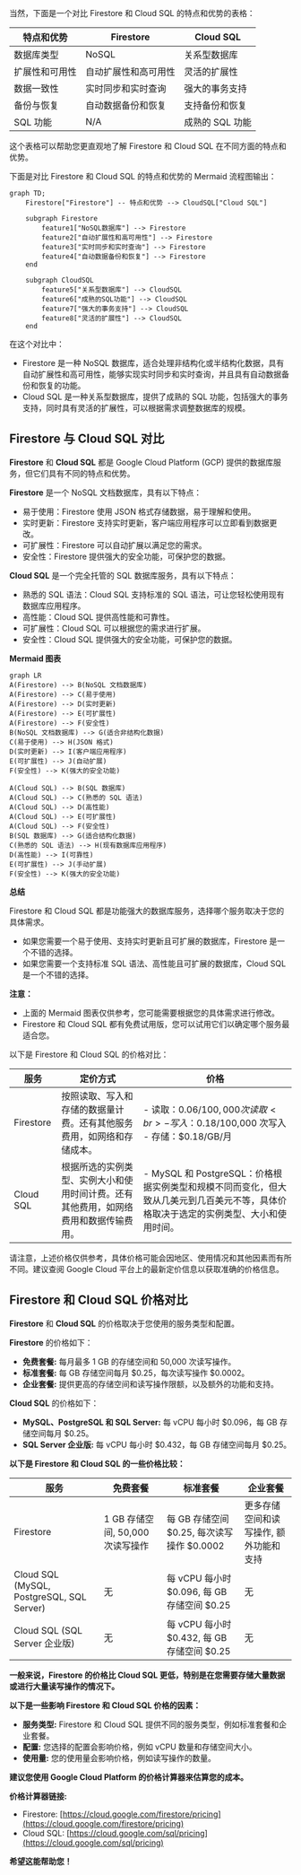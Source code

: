当然，下面是一个对比 Firestore 和 Cloud SQL 的特点和优势的表格：

| 特点和优势      | Firestore                           | Cloud SQL                        |
|----------------|-------------------------------------|----------------------------------|
| 数据库类型        | NoSQL                               | 关系型数据库                      |
| 扩展性和可用性      | 自动扩展性和高可用性                    | 灵活的扩展性                       |
| 数据一致性        | 实时同步和实时查询                      | 强大的事务支持                     |
| 备份与恢复        | 自动数据备份和恢复                      | 支持备份和恢复                       |
| SQL 功能         | N/A                                 | 成熟的 SQL 功能                     |

这个表格可以帮助您更直观地了解 Firestore 和 Cloud SQL 在不同方面的特点和优势。



下面是对比 Firestore 和 Cloud SQL 的特点和优势的 Mermaid 流程图输出：

```mermaid
graph TD;
    Firestore["Firestore"] -- 特点和优势 --> CloudSQL["Cloud SQL"]

    subgraph Firestore
        feature1["NoSQL数据库"] --> Firestore
        feature2["自动扩展性和高可用性"] --> Firestore
        feature3["实时同步和实时查询"] --> Firestore
        feature4["自动数据备份和恢复"] --> Firestore
    end

    subgraph CloudSQL
        feature5["关系型数据库"] --> CloudSQL
        feature6["成熟的SQL功能"] --> CloudSQL
        feature7["强大的事务支持"] --> CloudSQL
        feature8["灵活的扩展性"] --> CloudSQL
    end
```

在这个对比中：

- Firestore 是一种 NoSQL 数据库，适合处理非结构化或半结构化数据，具有自动扩展性和高可用性，能够实现实时同步和实时查询，并且具有自动数据备份和恢复的功能。
- Cloud SQL 是一种关系型数据库，提供了成熟的 SQL 功能，包括强大的事务支持，同时具有灵活的扩展性，可以根据需求调整数据库的规模。

## Firestore 与 Cloud SQL 对比

**Firestore** 和 **Cloud SQL** 都是 Google Cloud Platform (GCP) 提供的数据库服务，但它们具有不同的特点和优势。

**Firestore** 是一个 NoSQL 文档数据库，具有以下特点：

* 易于使用：Firestore 使用 JSON 格式存储数据，易于理解和使用。
* 实时更新：Firestore 支持实时更新，客户端应用程序可以立即看到数据更改。
* 可扩展性：Firestore 可以自动扩展以满足您的需求。
* 安全性：Firestore 提供强大的安全功能，可保护您的数据。

**Cloud SQL** 是一个完全托管的 SQL 数据库服务，具有以下特点：

* 熟悉的 SQL 语法：Cloud SQL 支持标准的 SQL 语法，可让您轻松使用现有数据库应用程序。
* 高性能：Cloud SQL 提供高性能和可靠性。
* 可扩展性：Cloud SQL 可以根据您的需求进行扩展。
* 安全性：Cloud SQL 提供强大的安全功能，可保护您的数据。

**Mermaid 图表**

```mermaid
graph LR
A(Firestore) --> B(NoSQL 文档数据库)
A(Firestore) --> C(易于使用)
A(Firestore) --> D(实时更新)
A(Firestore) --> E(可扩展性)
A(Firestore) --> F(安全性)
B(NoSQL 文档数据库) --> G(适合非结构化数据)
C(易于使用) --> H(JSON 格式)
D(实时更新) --> I(客户端应用程序)
E(可扩展性) --> J(自动扩展)
F(安全性) --> K(强大的安全功能)

A(Cloud SQL) --> B(SQL 数据库)
A(Cloud SQL) --> C(熟悉的 SQL 语法)
A(Cloud SQL) --> D(高性能)
A(Cloud SQL) --> E(可扩展性)
A(Cloud SQL) --> F(安全性)
B(SQL 数据库) --> G(适合结构化数据)
C(熟悉的 SQL 语法) --> H(现有数据库应用程序)
D(高性能) --> I(可靠性)
E(可扩展性) --> J(手动扩展)
F(安全性) --> K(强大的安全功能)
```

**总结**

Firestore 和 Cloud SQL 都是功能强大的数据库服务，选择哪个服务取决于您的具体需求。

* 如果您需要一个易于使用、支持实时更新且可扩展的数据库，Firestore 是一个不错的选择。
* 如果您需要一个支持标准 SQL 语法、高性能且可扩展的数据库，Cloud SQL 是一个不错的选择。

**注意：**

* 上面的 Mermaid 图表仅供参考，您可能需要根据您的具体需求进行修改。
* Firestore 和 Cloud SQL 都有免费试用版，您可以试用它们以确定哪个服务最适合您。


以下是 Firestore 和 Cloud SQL 的价格对比：

| 服务         | 定价方式                                                                                                  | 价格                                                                                                                                                                             |
|--------------|----------------------------------------------------------------------------------------------------------|----------------------------------------------------------------------------------------------------------------------------------------------------------------------------------|
| Firestore    | 按照读取、写入和存储的数据量计费。还有其他服务费用，如网络和存储成本。                                    | - 读取：$0.06/100,000 次读取 <br> - 写入：$0.18/100,000 次写入 <br> - 存储：$0.18/GB/月                                                                                                                                                                |
| Cloud SQL    | 根据所选的实例类型、实例大小和使用时间计费。还有其他费用，如网络费用和数据传输费用。                              | - MySQL 和 PostgreSQL：价格根据实例类型和规模不同而变化，但大致从几美元到几百美元不等，具体价格取决于选定的实例类型、大小和使用时间。                                                                                                                                                                       |

请注意，上述价格仅供参考，具体价格可能会因地区、使用情况和其他因素而有所不同。建议查阅 Google Cloud 平台上的最新定价信息以获取准确的价格信息。


## Firestore 和 Cloud SQL 价格对比

**Firestore** 和 **Cloud SQL** 的价格取决于您使用的服务类型和配置。

**Firestore** 的价格如下：

* **免费套餐:** 每月最多 1 GB 的存储空间和 50,000 次读写操作。
* **标准套餐:** 每 GB 存储空间每月 $0.25，每次读写操作 $0.0002。
* **企业套餐:** 提供更高的存储空间和读写操作限额，以及额外的功能和支持。

**Cloud SQL** 的价格如下：

* **MySQL、PostgreSQL 和 SQL Server:** 每 vCPU 每小时 $0.096，每 GB 存储空间每月 $0.25。
* **SQL Server 企业版:** 每 vCPU 每小时 $0.432，每 GB 存储空间每月 $0.25。

**以下是 Firestore 和 Cloud SQL 的一些价格比较：**

| 服务 | 免费套餐 | 标准套餐 | 企业套餐 |
|---|---|---|---|
| Firestore | 1 GB 存储空间, 50,000 次读写操作 | 每 GB 存储空间 $0.25, 每次读写操作 $0.0002 | 更多存储空间和读写操作, 额外功能和支持 |
| Cloud SQL (MySQL, PostgreSQL, SQL Server) | 无 | 每 vCPU 每小时 $0.096, 每 GB 存储空间 $0.25 | 无 |
| Cloud SQL (SQL Server 企业版) | 无 | 每 vCPU 每小时 $0.432, 每 GB 存储空间 $0.25 | 无 |

**一般来说，Firestore 的价格比 Cloud SQL 更低，特别是在您需要存储大量数据或进行大量读写操作的情况下。**

**以下是一些影响 Firestore 和 Cloud SQL 价格的因素：**

* **服务类型:** Firestore 和 Cloud SQL 提供不同的服务类型，例如标准套餐和企业套餐。
* **配置:** 您选择的配置会影响价格，例如 vCPU 数量和存储空间大小。
* **使用量:** 您的使用量会影响价格，例如读写操作的数量。

**建议您使用 Google Cloud Platform 的价格计算器来估算您的成本。**

**价格计算器链接:**

* Firestore: [https://cloud.google.com/firestore/pricing](https://cloud.google.com/firestore/pricing)
* Cloud SQL: [https://cloud.google.com/sql/pricing](https://cloud.google.com/sql/pricing)

**希望这能帮助您！**